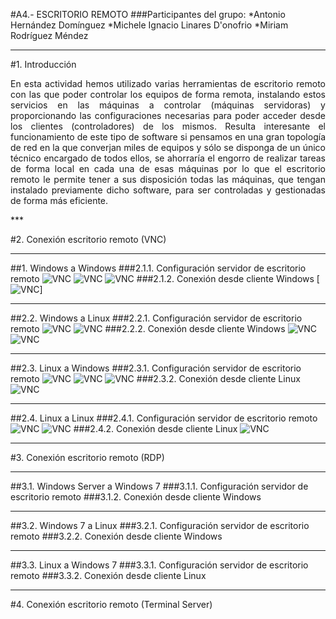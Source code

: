 #A4.- ESCRITORIO REMOTO
###Participantes del grupo:
*Antonio Hernández Domínguez
*Michele Ignacio Linares D'onofrio
*Miriam Rodríguez Méndez
***

#1. Introducción

<p align=justify>
	En esta actividad hemos utilizado varias herramientas de escritorio remoto con las que poder controlar los equipos de forma remota, 
	instalando estos servicios en las máquinas a controlar (máquinas servidoras) y proporcionando las configuraciones necesarias para poder 
	acceder desde los clientes (controladores) de los mismos. Resulta interesante el funcionamiento de este tipo de software si pensamos en 
	una gran topología de red en la que converjan miles de equipos y sólo se disponga de un único técnico encargado de todos ellos, se ahorraría 
	el engorro de realizar tareas de forma local en cada una de esas máquinas por lo que el escritorio remoto le permite tener a sus disposición 
	todas las máquinas, que tengan instalado previamente dicho software, para ser controladas y gestionadas de forma más eficiente.
</p>
***

#2. Conexión escritorio remoto (VNC)

***
##1. Windows a Windows
###2.1.1. Configuración servidor de escritorio remoto
![VNC](files/VNC/02.png)
![VNC](files/VNC/03.png)
![VNC](files/VNC/04.png)
###2.1.2. Conexión desde cliente Windows
[![VNC](files/VNC/01.png)]
***

##2.2. Windows a Linux
###2.2.1. Configuración servidor de escritorio remoto
![VNC](files/VNC/05.png)
![VNC](files/VNC/06.png)
###2.2.2. Conexión desde cliente Windows
![VNC](files/VNC/07.png)
![VNC](files/VNC/08.png)
***

##2.3. Linux a Windows
###2.3.1. Configuración servidor de escritorio remoto
![VNC](files/VNC/02.png)
![VNC](files/VNC/03.png)
![VNC](files/VNC/04.png)
###2.3.2. Conexión desde cliente Linux
![VNC](files/VNC/09.png)
***

##2.4. Linux a Linux
###2.4.1. Configuración servidor de escritorio remoto
![VNC](files/VNC/05.png)
![VNC](files/VNC/06.png)
###2.4.2. Conexión desde cliente Linux
![VNC](files/VNC/10.png)
***

#3. Conexión escritorio remoto (RDP)

***
##3.1. Windows Server a Windows 7 
###3.1.1. Configuración servidor de escritorio remoto
###3.1.2. Conexión desde cliente Windows
***

##3.2. Windows 7 a Linux
###3.2.1. Configuración servidor de escritorio remoto
###3.2.2. Conexión desde cliente Windows
***

##3.3. Linux a Windows 7
###3.3.1. Configuración servidor de escritorio remoto
###3.3.2. Conexión desde cliente Linux
***

#4. Conexión escritorio remoto (Terminal Server)
